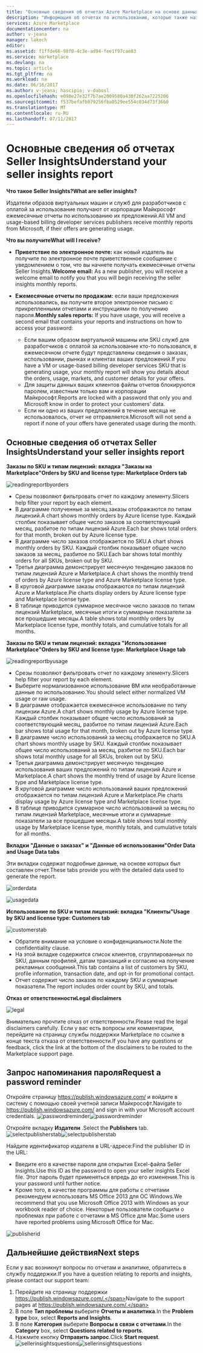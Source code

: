```yaml
---
title: "Основные сведения об отчетах Azure Marketplace на основе данных по использованию и отчетах Seller Insights | Документация Майкрософт"
description: "Информация об отчетах по использованию, которые также называются отчетами Seller Insights, для продавцов на Azure Marketplace"
services: Azure Marketplace
documentationcenter: na
author: v-jeana
manager: lakoch
editor: 
ms.assetid: f1ffde66-98f0-4c3e-ad94-fee1f97cae03
ms.service: marketplace
ms.devlang: na
ms.topic: article
ms.tgt_pltfrm: na
ms.workload: na
ms.date: 06/16/2017
ms.author: v-jeana; hascipio; v-dabosl
ms.openlocfilehash: e098e27e32f7b7ae2009580a430f262aa7225206
ms.sourcegitcommit: f537befafb079256fba0529ee554c034d73f36b0
ms.translationtype: MT
ms.contentlocale: ru-RU
ms.lasthandoff: 07/11/2017
---
```

# <a name="understand-your-seller-insights-report"></a><span data-ttu-id="4e192-103">Основные сведения об отчетах Seller Insights</span><span class="sxs-lookup"><span data-stu-id="4e192-103">Understand your seller insights report</span></span>
<span data-ttu-id="4e192-104">**Что такое Seller Insights?**</span><span class="sxs-lookup"><span data-stu-id="4e192-104">**What are seller insights?**</span></span>

<span data-ttu-id="4e192-105">Издатели образов виртуальных машин и служб для разработчиков с оплатой за использование получают от корпорации Майкрософт ежемесячные отчеты по использованию их предложений.</span><span class="sxs-lookup"><span data-stu-id="4e192-105">All VM and usage-based billing developer services publishers receive monthly reports from Microsoft, if their offers are generating usage.</span></span>

<span data-ttu-id="4e192-106">**Что вы получите**</span><span class="sxs-lookup"><span data-stu-id="4e192-106">**What will I receive?**</span></span>

* <span data-ttu-id="4e192-107">**Приветствие по электронное почте:** как новый издатель вы получите по электронное почте приветственное сообщение с уведомлением о том, что вы начнете получать ежемесячные отчеты Seller Insights.</span><span class="sxs-lookup"><span data-stu-id="4e192-107">**Welcome email:** As a new publisher, you will receive a welcome email to notify you that you will begin receiving the seller insights monthly reports.</span></span>
* <span data-ttu-id="4e192-108">**Ежемесячные отчеты по продажам:** если ваши предложения использовались, вы получите второе электронное письмо с прикрепленными отчетами и инструкциями по получению пароля.</span><span class="sxs-lookup"><span data-stu-id="4e192-108">**Monthly sales reports:**  If you have usage, you will receive a second email that contains your reports and instructions on how to access your password:</span></span>

  * <span data-ttu-id="4e192-109">Если вашим образом виртуальной машины или SKU служб для разработчиков с оплатой за использование кто-то пользовался, в ежемесячном отчете будут представлены сведения о заказах, использовании, рынках и клиентах ваших предложений.</span><span class="sxs-lookup"><span data-stu-id="4e192-109">If you have a VM or usage-based billing developer services SKU that is generating usage, your monthly report will show you details about the orders, usage, markets, and customer details for your offers.</span></span>
  * <span data-ttu-id="4e192-110">Для защиты данных ваших клиентов файлы отчетов блокируются паролем, известным только вам и корпорации Майкрософт.</span><span class="sxs-lookup"><span data-stu-id="4e192-110">Reports are locked with a password that only you and Microsoft know in order to protect your customers’ data.</span></span>
  * <span data-ttu-id="4e192-111">Если ни одно из ваших предложений в течение месяца не использовалось, отчет не отправляется.</span><span class="sxs-lookup"><span data-stu-id="4e192-111">Microsoft will not send a report if none of your offers have generated usage during the month.</span></span>

## <a name="understand-your-seller-insights-report"></a><span data-ttu-id="4e192-112">Основные сведения об отчетах Seller Insights</span><span class="sxs-lookup"><span data-stu-id="4e192-112">Understand your seller insights report</span></span>
<span data-ttu-id="4e192-113">**Заказы по SKU и типам лицензий: вкладка "Заказы на Marketplace"**</span><span class="sxs-lookup"><span data-stu-id="4e192-113">**Orders by SKU and license type:  Marketplace Orders tab**</span></span>

![readingreportbyorders][2]

* <span data-ttu-id="4e192-115">Срезы позволяют фильтровать отчет по каждому элементу.</span><span class="sxs-lookup"><span data-stu-id="4e192-115">Slicers help filter your report by each element.</span></span>
* <span data-ttu-id="4e192-116">В диаграмме полученные за месяц заказы отображаются по типам лицензий.</span><span class="sxs-lookup"><span data-stu-id="4e192-116">A chart shows monthly orders by Azure license type.</span></span> <span data-ttu-id="4e192-117">Каждый столбик показывает общее число заказов за соответствующий месяц, разбитое по типам лицензий Azure.</span><span class="sxs-lookup"><span data-stu-id="4e192-117">Each bar shows total orders for that month, broken out by Azure license type.</span></span>
* <span data-ttu-id="4e192-118">В диаграмме число заказов отображается по SKU.</span><span class="sxs-lookup"><span data-stu-id="4e192-118">A chart shows monthly orders by SKU.</span></span> <span data-ttu-id="4e192-119">Каждый столбик показывает общее число заказов за месяц, разбитое по SKU.</span><span class="sxs-lookup"><span data-stu-id="4e192-119">Each bar shows total monthly orders for all SKUs, broken out by SKU.</span></span>
* <span data-ttu-id="4e192-120">Третья диаграмма демонстрирует месячную тенденцию заказов по типам лицензий Azure и Marketplace.</span><span class="sxs-lookup"><span data-stu-id="4e192-120">A chart shows the monthly trend of orders by Azure license type and Azure Marketplace license type.</span></span>
* <span data-ttu-id="4e192-121">В круговой диаграмме заказы отображаются по типам лицензий Azure и Marketplace.</span><span class="sxs-lookup"><span data-stu-id="4e192-121">Pie charts display orders by Azure license type and Marketplace license type.</span></span>
* <span data-ttu-id="4e192-122">В таблице приводится суммарное месячное число заказов по типам лицензий Marketplace, месячные итоги и суммарные показатели за все прошедшие месяцы.</span><span class="sxs-lookup"><span data-stu-id="4e192-122">A table shows total monthly orders by Marketplace license type, monthly totals, and cumulative totals for all months.</span></span>

<span data-ttu-id="4e192-123">**Заказы по SKU и типам лицензий: вкладка "Использование Marketplace"**</span><span class="sxs-lookup"><span data-stu-id="4e192-123">**Orders by SKU and license type:  Marketplace Usage tab**</span></span>

![readingreportbyusage][3]

* <span data-ttu-id="4e192-125">Срезы позволяют фильтровать отчет по каждому элементу.</span><span class="sxs-lookup"><span data-stu-id="4e192-125">Slicers help filter your report by each element.</span></span>
* <span data-ttu-id="4e192-126">Выберите нормализованное использование ВМ или необработанные данные по использованию.</span><span class="sxs-lookup"><span data-stu-id="4e192-126">You should select either normalized VM usage or raw usage.</span></span>
* <span data-ttu-id="4e192-127">В диаграмме отображается ежемесячное использование по типу лицензии Azure.</span><span class="sxs-lookup"><span data-stu-id="4e192-127">A chart shows monthly usage by Azure license type.</span></span> <span data-ttu-id="4e192-128">Каждый столбик показывает общее число использований за соответствующий месяц, разбитое по типам лицензий Azure.</span><span class="sxs-lookup"><span data-stu-id="4e192-128">Each bar shows total usage for that month, broken out by Azure license type.</span></span>
* <span data-ttu-id="4e192-129">В диаграмме число использований за месяц отображается по SKU.</span><span class="sxs-lookup"><span data-stu-id="4e192-129">A chart shows monthly usage by SKU.</span></span> <span data-ttu-id="4e192-130">Каждый столбик показывает общее число использований за месяц, разбитое по SKU.</span><span class="sxs-lookup"><span data-stu-id="4e192-130">Each bar shows total monthly usage for all SKUs, broken out by SKU.</span></span>
* <span data-ttu-id="4e192-131">Третья диаграмма демонстрирует месячную тенденцию использования ваших предложений по типам лицензий Azure и Marketplace.</span><span class="sxs-lookup"><span data-stu-id="4e192-131">A chart shows the monthly trend of usage by Azure license type and Marketplace license type.</span></span>
* <span data-ttu-id="4e192-132">В круговой диаграмме число использований ваших предложений отображается по типам лицензий Azure и Marketplace.</span><span class="sxs-lookup"><span data-stu-id="4e192-132">Pie charts display usage by Azure license type and Marketplace license type.</span></span>
* <span data-ttu-id="4e192-133">В таблице приводится суммарное число использований за месяц по типам лицензий Marketplace, месячные итоги и суммарные показатели за все прошедшие месяцы.</span><span class="sxs-lookup"><span data-stu-id="4e192-133">A table shows total monthly usage by Marketplace license type, monthly totals, and cumulative totals for all months.</span></span>

<span data-ttu-id="4e192-134">**Вкладки "Данные о заказах" и "Данные об использовании"**</span><span class="sxs-lookup"><span data-stu-id="4e192-134">**Order Data and Usage Data tabs**</span></span>

<span data-ttu-id="4e192-135">Эти вкладки содержат подробные данные, на основе которых был составлен отчет.</span><span class="sxs-lookup"><span data-stu-id="4e192-135">These tabs provide you with the detailed data used to generate the report.</span></span>

![orderdata][4]

![usagedata][5]

<span data-ttu-id="4e192-138">**Использование по SKU и типам лицензий: вкладка "Клиенты"**</span><span class="sxs-lookup"><span data-stu-id="4e192-138">**Usage by SKU and license type:  Customers tab**</span></span>

![customerstab][6]

* <span data-ttu-id="4e192-140">Обратите внимание на условие о конфиденциальности.</span><span class="sxs-lookup"><span data-stu-id="4e192-140">Note the confidentiality clause.</span></span>
* <span data-ttu-id="4e192-141">На этой вкладке содержится список клиентов, сгруппированных по SKU, данным профилей, датам транзакций и согласию на получение рекламных сообщений.</span><span class="sxs-lookup"><span data-stu-id="4e192-141">This tab contains a list of customers by SKU, profile information, transaction date, and opt-in for promotional contact.</span></span>
* <span data-ttu-id="4e192-142">Отчет содержит число заказов по каждому SKU и суммарные показатели.</span><span class="sxs-lookup"><span data-stu-id="4e192-142">The report includes order count by SKU, and totals.</span></span>

<span data-ttu-id="4e192-143">**Отказ от ответственности**</span><span class="sxs-lookup"><span data-stu-id="4e192-143">**Legal disclaimers**</span></span>

![legal][1]

<span data-ttu-id="4e192-145">Внимательно прочтите отказ от ответственности.</span><span class="sxs-lookup"><span data-stu-id="4e192-145">Please read the legal disclaimers carefully.</span></span> <span data-ttu-id="4e192-146">Если у вас есть вопросы или комментарии, перейдите на страницу службы поддержки Marketplace по ссылке в конце текста отказа от ответственности.</span><span class="sxs-lookup"><span data-stu-id="4e192-146">If you have any questions or feedback, click the link at the bottom of the disclaimers to be routed to the Marketplace support page.</span></span>

## <a name="request-a-password-reminder"></a><span data-ttu-id="4e192-147">Запрос напоминания пароля</span><span class="sxs-lookup"><span data-stu-id="4e192-147">Request a password reminder</span></span>
<span data-ttu-id="4e192-148">Откройте страницу https://publish.windowsazure.com/ и войдите в систему с помощью своей учетной записи Майкрософт.</span><span class="sxs-lookup"><span data-stu-id="4e192-148">Navigate to https://publish.windowsazure.com/ and sign in with your Microsoft account credentials.</span></span>
<span data-ttu-id="4e192-149">![passwordreminder][7]</span><span class="sxs-lookup"><span data-stu-id="4e192-149">![passwordreminder][7]</span></span>

<span data-ttu-id="4e192-150">Откройте вкладку **Издатели** .</span><span class="sxs-lookup"><span data-stu-id="4e192-150">Select the **Publishers** tab.</span></span>
<span data-ttu-id="4e192-151">![selectpublisherstab][8]</span><span class="sxs-lookup"><span data-stu-id="4e192-151">![selectpublisherstab][8]</span></span>

<span data-ttu-id="4e192-152">Найдите идентификатор издателя в URL-адресе:</span><span class="sxs-lookup"><span data-stu-id="4e192-152">Find the publisher ID in the URL:</span></span>

* <span data-ttu-id="4e192-153">Введите его в качестве пароля для открытия Excel-файла Seller Insights.</span><span class="sxs-lookup"><span data-stu-id="4e192-153">Use this ID as the password to open your seller insights Excel file.</span></span>
  <span data-ttu-id="4e192-154">Этот пароль будет применяться впредь до его изменения.</span><span class="sxs-lookup"><span data-stu-id="4e192-154">This is your password until further notice.</span></span>
* <span data-ttu-id="4e192-155">Кроме того, в качестве программы для работы с отчетами рекомендуем использовать MS Office 2013 для ОС Windows.</span><span class="sxs-lookup"><span data-stu-id="4e192-155">We recommend that you use Microsoft Office 2013 with Windows as your workbook reader of choice.</span></span>  <span data-ttu-id="4e192-156">Некоторые пользователи сообщили о проблемах при работе с отчетами в MS Office для Mac.</span><span class="sxs-lookup"><span data-stu-id="4e192-156">Some users have reported problems using Microsoft Office for Mac.</span></span>

![publisherid][9]

## <a name="next-steps"></a><span data-ttu-id="4e192-158">Дальнейшие действия</span><span class="sxs-lookup"><span data-stu-id="4e192-158">Next steps</span></span>
<span data-ttu-id="4e192-159">Если у вас возникнут вопросы по отчетам и аналитике, обратитесь в службу поддержки.</span><span class="sxs-lookup"><span data-stu-id="4e192-159">If you have a question relating to reports and insights, please contact our support team:</span></span>

1. <span data-ttu-id="4e192-160">Перейдите на страницу поддержки https://publish.windowsazure.com/.</span><span class="sxs-lookup"><span data-stu-id="4e192-160">Navigate to the support pages at https://publish.windowsazure.com/.</span></span>
2. <span data-ttu-id="4e192-161">В поле **Тип проблемы** выберите **Отчеты и аналитика**.</span><span class="sxs-lookup"><span data-stu-id="4e192-161">In the **Problem type** box, select **Reports and Insights**.</span></span>
3. <span data-ttu-id="4e192-162">В поле **Категория** выберите **Вопросы в связи с отчетами**.</span><span class="sxs-lookup"><span data-stu-id="4e192-162">In the **Category** box, select **Questions related to reports**.</span></span>
4. <span data-ttu-id="4e192-163">Нажмите кнопку **Отправить запрос**.</span><span class="sxs-lookup"><span data-stu-id="4e192-163">Click **Start request**.</span></span>
   <span data-ttu-id="4e192-164">![sellerinsightsquestions][10]</span><span class="sxs-lookup"><span data-stu-id="4e192-164">![sellerinsightsquestions][10]</span></span>

[1]: ./media/marketplace-publishing-report-seller-insights/legal.png
[2]: ./media/marketplace-publishing-report-seller-insights/readingreportbyorders.png
[3]: ./media/marketplace-publishing-report-seller-insights/readingreportbyusage.png
[4]: ./media/marketplace-publishing-report-seller-insights/orderdata.png
[5]: ./media/marketplace-publishing-report-seller-insights/usagedata.png
[6]: ./media/marketplace-publishing-report-seller-insights/customerstab.png
[7]: ./media/marketplace-publishing-report-seller-insights/passwordreminder.png
[8]: ./media/marketplace-publishing-report-seller-insights/selectpublisherstab.png
[9]: ./media/marketplace-publishing-report-seller-insights/publisherid.png
[10]: ./media/marketplace-publishing-report-seller-insights/sellerinsightsquestions.png
